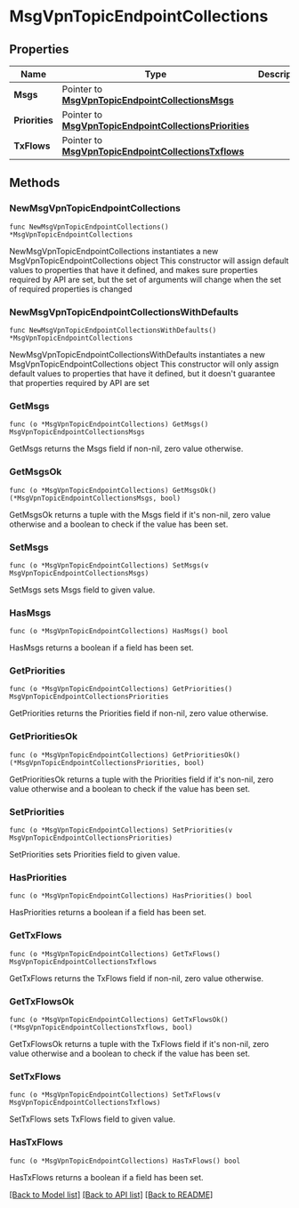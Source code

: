 # MsgVpnTopicEndpointCollections

## Properties

Name | Type | Description | Notes
------------ | ------------- | ------------- | -------------
**Msgs** | Pointer to [**MsgVpnTopicEndpointCollectionsMsgs**](MsgVpnTopicEndpointCollectionsMsgs.md) |  | [optional] 
**Priorities** | Pointer to [**MsgVpnTopicEndpointCollectionsPriorities**](MsgVpnTopicEndpointCollectionsPriorities.md) |  | [optional] 
**TxFlows** | Pointer to [**MsgVpnTopicEndpointCollectionsTxflows**](MsgVpnTopicEndpointCollectionsTxflows.md) |  | [optional] 

## Methods

### NewMsgVpnTopicEndpointCollections

`func NewMsgVpnTopicEndpointCollections() *MsgVpnTopicEndpointCollections`

NewMsgVpnTopicEndpointCollections instantiates a new MsgVpnTopicEndpointCollections object
This constructor will assign default values to properties that have it defined,
and makes sure properties required by API are set, but the set of arguments
will change when the set of required properties is changed

### NewMsgVpnTopicEndpointCollectionsWithDefaults

`func NewMsgVpnTopicEndpointCollectionsWithDefaults() *MsgVpnTopicEndpointCollections`

NewMsgVpnTopicEndpointCollectionsWithDefaults instantiates a new MsgVpnTopicEndpointCollections object
This constructor will only assign default values to properties that have it defined,
but it doesn't guarantee that properties required by API are set

### GetMsgs

`func (o *MsgVpnTopicEndpointCollections) GetMsgs() MsgVpnTopicEndpointCollectionsMsgs`

GetMsgs returns the Msgs field if non-nil, zero value otherwise.

### GetMsgsOk

`func (o *MsgVpnTopicEndpointCollections) GetMsgsOk() (*MsgVpnTopicEndpointCollectionsMsgs, bool)`

GetMsgsOk returns a tuple with the Msgs field if it's non-nil, zero value otherwise
and a boolean to check if the value has been set.

### SetMsgs

`func (o *MsgVpnTopicEndpointCollections) SetMsgs(v MsgVpnTopicEndpointCollectionsMsgs)`

SetMsgs sets Msgs field to given value.

### HasMsgs

`func (o *MsgVpnTopicEndpointCollections) HasMsgs() bool`

HasMsgs returns a boolean if a field has been set.

### GetPriorities

`func (o *MsgVpnTopicEndpointCollections) GetPriorities() MsgVpnTopicEndpointCollectionsPriorities`

GetPriorities returns the Priorities field if non-nil, zero value otherwise.

### GetPrioritiesOk

`func (o *MsgVpnTopicEndpointCollections) GetPrioritiesOk() (*MsgVpnTopicEndpointCollectionsPriorities, bool)`

GetPrioritiesOk returns a tuple with the Priorities field if it's non-nil, zero value otherwise
and a boolean to check if the value has been set.

### SetPriorities

`func (o *MsgVpnTopicEndpointCollections) SetPriorities(v MsgVpnTopicEndpointCollectionsPriorities)`

SetPriorities sets Priorities field to given value.

### HasPriorities

`func (o *MsgVpnTopicEndpointCollections) HasPriorities() bool`

HasPriorities returns a boolean if a field has been set.

### GetTxFlows

`func (o *MsgVpnTopicEndpointCollections) GetTxFlows() MsgVpnTopicEndpointCollectionsTxflows`

GetTxFlows returns the TxFlows field if non-nil, zero value otherwise.

### GetTxFlowsOk

`func (o *MsgVpnTopicEndpointCollections) GetTxFlowsOk() (*MsgVpnTopicEndpointCollectionsTxflows, bool)`

GetTxFlowsOk returns a tuple with the TxFlows field if it's non-nil, zero value otherwise
and a boolean to check if the value has been set.

### SetTxFlows

`func (o *MsgVpnTopicEndpointCollections) SetTxFlows(v MsgVpnTopicEndpointCollectionsTxflows)`

SetTxFlows sets TxFlows field to given value.

### HasTxFlows

`func (o *MsgVpnTopicEndpointCollections) HasTxFlows() bool`

HasTxFlows returns a boolean if a field has been set.


[[Back to Model list]](../README.md#documentation-for-models) [[Back to API list]](../README.md#documentation-for-api-endpoints) [[Back to README]](../README.md)


